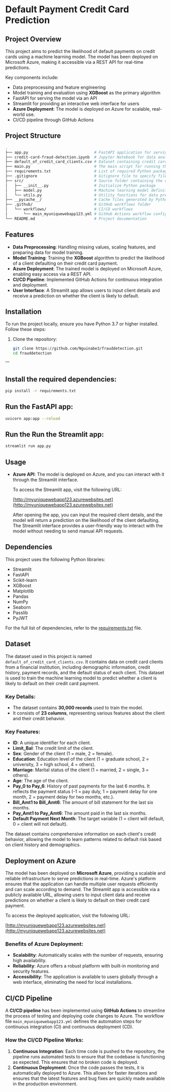 # Default Payment Credit Card Prediction

## Project Overview

This project aims to predict the likelihood of default payments on credit cards using a machine learning model. The model has been deployed on Microsoft Azure, making it accessible via a REST API for real-time predictions.

Key components include:
- Data preprocessing and feature engineering
- Model training and evaluation using **XGBoost** as the primary algorithm
- FastAPI for serving the model via an API
- Streamlit for providing an interactive web interface for users
- **Azure Deployment**: The model is deployed on Azure for scalable, real-world use.
- CI/CD pipeline through GitHub Actions

## Project Structure

```bash
.
├── app.py                             # FastAPI application for serving the default payment prediction model
├── credit-card-fraud-detection.ipynb  # Jupyter Notebook for data analysis, feature engineering, and model training
├── default_of_credit_card_clients.csv # Dataset containing credit card client payment history
├── main.py                            # The main script for running the FastAPI app
├── requirements.txt                   # List of required Python packages for running the project
├── .gitignore                         # Gitignore file to specify files not to track with Git
├── src/                               # Source folder containing the core project files
│   ├── __init__.py                    # Initialize Python package
│   ├── model.py                       # Machine learning model definition and training logic
│   └── utils.py                       # Utility functions for data preprocessing and other tasks
├── __pycache__/                       # Cache files generated by Python
├── .github/                           # GitHub workflows folder
│   └── workflows/                     # CI/CD workflows
│       └── main_myuniquewebapp123.yml # GitHub Actions workflow configuration for CI/CD
└── README.md                          # Project documentation
```
## Features

- **Data Preprocessing**: Handling missing values, scaling features, and preparing data for model training.
- **Model Training**: Training the **XGBoost** algorithm to predict the likelihood of a client defaulting on their credit card payment.
- **Azure Deployment**: The trained model is deployed on Microsoft Azure, enabling easy access via a REST API.
- **CI/CD Pipeline**: Implemented GitHub Actions for continuous integration and deployment.
- **User Interface**: A Streamlit app allows users to input client details and receive a prediction on whether the client is likely to default.
 
 ## Installation

To run the project locally, ensure you have Python 3.7 or higher installed. Follow these steps:

1. Clone the repository:

   ```bash
   git clone https://github.com/Nguinabe3/frauddetection.git
   cd frauddetection
'''
## Install the required dependencies:

```bash
pip install -r requirements.txt
```

## Run the FastAPI app:

```bash
uvicorn app:app --reload
```
## Run the Run the Streamlit app:

```bash
streamlit run app.py
```

## Usage

- **Azure API**: The model is deployed on Azure, and you can interact with it through the Streamlit interface.

   To access the Streamlit app, visit the following URL:

   [http://myuniquewebapp123.azurewebsites.net](http://myuniquewebapp123.azurewebsites.net)

   After opening the app, you can input the required client details, and the model will return a prediction on the likelihood of the client defaulting. The Streamlit interface provides a user-friendly way to interact with the model without needing to send manual API requests.
## Dependencies

This project uses the following Python libraries:

- Streamlit
- FastAPI
- Scikit-learn
- XGBoost
- Matplotlib
- Pandas
- NumPy
- Seaborn
- Passlib
- PyJWT

For the full list of dependencies, refer to the [requirements.txt](requirements.txt) file.

## Dataset

The dataset used in this project is named `default_of_credit_card_clients.csv`. It contains data on credit card clients from a financial institution, including demographic information, credit history, payment records, and the default status of each client. This dataset is used to train the machine learning model to predict whether a client is likely to default on their credit card payment.

### Key Details:
- The dataset contains **30,000 records** used to train the model.
- It consists of **23 columns**, representing various features about the client and their credit behavior.

### Key Features:

- **ID**: A unique identifier for each client.
- **Limit_Bal**: The credit limit of the client.
- **Sex**: Gender of the client (1 = male, 2 = female).
- **Education**: Education level of the client (1 = graduate school, 2 = university, 3 = high school, 4 = others).
- **Marriage**: Marital status of the client (1 = married, 2 = single, 3 = others).
- **Age**: The age of the client.
- **Pay_0 to Pay_6**: History of past payments for the last 6 months. It reflects the payment status (-1 = pay duly, 1 = payment delay for one month, 2 = payment delay for two months, etc.).
- **Bill_Amt1 to Bill_Amt6**: The amount of bill statement for the last six months.
- **Pay_Amt1 to Pay_Amt6**: The amount paid in the last six months.
- **Default Payment Next Month**: The target variable (1 = client will default, 0 = client will not default).

The dataset contains comprehensive information on each client's credit behavior, allowing the model to learn patterns related to default risk based on client history and demographics.
## Deployment on Azure

The model has been deployed on **Microsoft Azure**, providing a scalable and reliable infrastructure to serve predictions in real-time. Azure's platform ensures that the application can handle multiple user requests efficiently and can scale according to demand. The Streamlit app is accessible via a publicly available URL, allowing users to input client data and receive predictions on whether a client is likely to default on their credit card payment.

To access the deployed application, visit the following URL:

[http://myuniquewebapp123.azurewebsites.net](http://myuniquewebapp123.azurewebsites.net)

### Benefits of Azure Deployment:
- **Scalability**: Automatically scales with the number of requests, ensuring high availability.
- **Reliability**: Azure offers a robust platform with built-in monitoring and security features.
- **Accessibility**: The application is available to users globally through a web interface, eliminating the need for local installations.

## CI/CD Pipeline

A **CI/CD pipeline** has been implemented using **GitHub Actions** to streamline the process of testing and deploying code changes to Azure. The workflow file `main_myuniquewebapp123.yml` defines the automation steps for continuous integration (CI) and continuous deployment (CD). 

### How the CI/CD Pipeline Works:
1. **Continuous Integration**: Each time code is pushed to the repository, the pipeline runs automated tests to ensure that the codebase is functioning as expected. This ensures that no broken code is deployed.
2. **Continuous Deployment**: Once the code passes the tests, it is automatically deployed to Azure. This allows for faster iterations and ensures that the latest features and bug fixes are quickly made available in the production environment.

